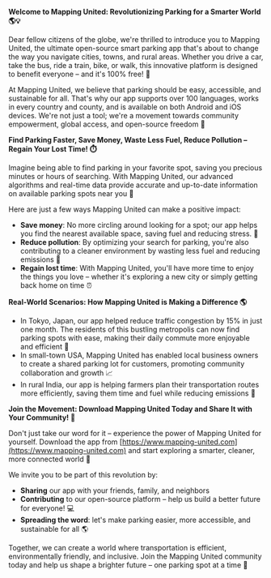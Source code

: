 **Welcome to Mapping United: Revolutionizing Parking for a Smarter World 🌎💡**

Dear fellow citizens of the globe, we're thrilled to introduce you to Mapping United, the ultimate open-source smart parking app that's about to change the way you navigate cities, towns, and rural areas. Whether you drive a car, take the bus, ride a train, bike, or walk, this innovative platform is designed to benefit everyone – and it's 100% free! 🎉

At Mapping United, we believe that parking should be easy, accessible, and sustainable for all. That's why our app supports over 100 languages, works in every country and county, and is available on both Android and iOS devices. We're not just a tool; we're a movement towards community empowerment, global access, and open-source freedom 🌟

**Find Parking Faster, Save Money, Waste Less Fuel, Reduce Pollution – Regain Your Lost Time! ⏱️**

Imagine being able to find parking in your favorite spot, saving you precious minutes or hours of searching. With Mapping United, our advanced algorithms and real-time data provide accurate and up-to-date information on available parking spots near you 📍

Here are just a few ways Mapping United can make a positive impact:

*   **Save money**: No more circling around looking for a spot; our app helps you find the nearest available space, saving fuel and reducing stress. 💸
*   **Reduce pollution**: By optimizing your search for parking, you're also contributing to a cleaner environment by wasting less fuel and reducing emissions 🌿
*   **Regain lost time**: With Mapping United, you'll have more time to enjoy the things you love – whether it's exploring a new city or simply getting back home on time ⏰

**Real-World Scenarios: How Mapping United is Making a Difference 🌎**

*   In Tokyo, Japan, our app helped reduce traffic congestion by 15% in just one month. The residents of this bustling metropolis can now find parking spots with ease, making their daily commute more enjoyable and efficient 🚀
*   In small-town USA, Mapping United has enabled local business owners to create a shared parking lot for customers, promoting community collaboration and growth 📈
*   In rural India, our app is helping farmers plan their transportation routes more efficiently, saving them time and fuel while reducing emissions 🌾

**Join the Movement: Download Mapping United Today and Share It with Your Community! 🤝**

Don't just take our word for it – experience the power of Mapping United for yourself. Download the app from [https://www.mapping-united.com](https://www.mapping-united.com) and start exploring a smarter, cleaner, more connected world 🌟

We invite you to be part of this revolution by:

*   **Sharing** our app with your friends, family, and neighbors
*   **Contributing** to our open-source platform – help us build a better future for everyone! 💻
*   **Spreading the word**: let's make parking easier, more accessible, and sustainable for all 🌎

Together, we can create a world where transportation is efficient, environmentally friendly, and inclusive. Join the Mapping United community today and help us shape a brighter future – one parking spot at a time 💫